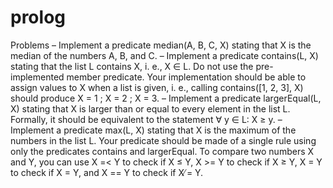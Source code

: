 # prolog
Problems
– Implement a predicate median(A, B, C, X) stating that X is the median of the numbers A, B,
and C.
– Implement a predicate contains(L, X) stating that the list L contains X, i. e., X ∈ L. Do not use
the pre-implemented member predicate. Your implementation should be able to assign values to
X when a list is given, i. e., calling contains([1, 2, 3], X) should produce X = 1 ; X = 2 ;
X = 3.
– Implement a predicate largerEqual(L, X) stating that X is larger than or equal to every element
in the list L. Formally, it should be equivalent to the statement ∀ y ∈ L: X ≥ y.
– Implement a predicate max(L, X) stating that X is the maximum of the numbers in the list L. Your
predicate should be made of a single rule using only the predicates contains and largerEqual.
To compare two numbers X and Y, you can use X =< Y to check if X ≤ Y, X >= Y to check if X ≥ Y,
X = Y to check if X = Y, and X =\= Y to check if X ̸= Y.
